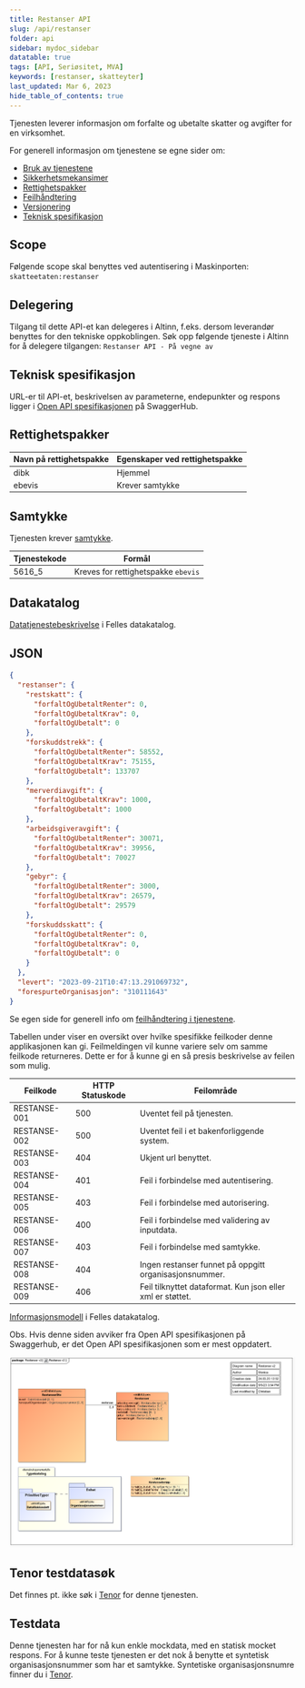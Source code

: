```yaml
---
title: Restanser API
slug: /api/restanser
folder: api
sidebar: mydoc_sidebar
datatable: true
tags: [API, Seriøsitet, MVA]
keywords: [restanser, skatteyter]
last_updated: Mar 6, 2023
hide_table_of_contents: true
---
```

<Summary>Tjenesten leverer informasjon om forfalte og ubetalte skatter og avgifter for en virksomhet.</Summary>

<Tabs underline={true}>
<TabItem headerText="Om tjenesten" itemKey="itemKey-1" default>

For generell informasjon om tjenestene se egne sider om:
* [Bruk av tjenestene](../om/bruk.md)
* [Sikkerhetsmekansimer](../om/sikkerhet.md)
* [Rettighetspakker](../om/rettighetspakker.md) 
* [Feilhåndtering](../om/feil.md)
* [Versjonering](../om/versjoner.md)
* [Teknisk spesifikasjon](../om/tekniskspesifikasjon.md)

## Scope
Følgende scope skal benyttes ved autentisering i Maskinporten: `skatteetaten:restanser`

## Delegering
Tilgang til dette API-et kan delegeres i Altinn, f.eks. dersom leverandør benyttes for den tekniske oppkoblingen. Søk opp følgende tjeneste i Altinn for å delegere tilgangen: `Restanser API - På vegne av`
 
## Teknisk spesifikasjon
URL-er til API-et, beskrivelsen av parameterne, endepunkter og respons ligger i [Open API spesifikasjonen](https://app.swaggerhub.com/apis/skatteetaten/restanser-api) på SwaggerHub.

## Rettighetspakker

| Navn på rettighetspakke |	Egenskaper ved rettighetspakke |
|---|---|
| dibk | Hjemmel |
| ebevis | Krever samtykke |
 
## Samtykke
Tjenesten krever [samtykke](../om/samtykke.md).

| Tjenestekode | Formål |
|--------| ------ |
| 5616_5 | Kreves for rettighetspakke `ebevis`|
 
## Datakatalog
[Datatjenestebeskrivelse](https://data.norge.no/dataservices/0682ff1e-05b9-3031-8add-780f28853571) i Felles datakatalog.

</TabItem>
<TabItem headerText="Eksempler" itemKey="itemKey-2">

## JSON

```json
{
  "restanser": {
    "restskatt": {
      "forfaltOgUbetaltRenter": 0,
      "forfaltOgUbetaltKrav": 0,
      "forfaltOgUbetalt": 0
    },
    "forskuddstrekk": {
      "forfaltOgUbetaltRenter": 58552,
      "forfaltOgUbetaltKrav": 75155,
      "forfaltOgUbetalt": 133707
    },
    "merverdiavgift": {
      "forfaltOgUbetaltKrav": 1000,
      "forfaltOgUbetalt": 1000
    },
    "arbeidsgiveravgift": {
      "forfaltOgUbetaltRenter": 30071,
      "forfaltOgUbetaltKrav": 39956,
      "forfaltOgUbetalt": 70027
    },
    "gebyr": {
      "forfaltOgUbetaltRenter": 3000,
      "forfaltOgUbetaltKrav": 26579,
      "forfaltOgUbetalt": 29579
    },
    "forskuddsskatt": {
      "forfaltOgUbetaltRenter": 0,
      "forfaltOgUbetaltKrav": 0,
      "forfaltOgUbetalt": 0
    }
  },
  "levert": "2023-09-21T10:47:13.291069732",
  "forespurteOrganisasjon": "310111643"
}
```

</TabItem>
<TabItem headerText="Feilkoder" itemKey="itemKey-3">

Se egen side for generell info om [feilhåndtering i tjenestene](../om/feil.md).

Tabellen under viser en oversikt over hvilke spesifikke feilkoder denne applikasjonen kan gi. Feilmeldingen vil kunne variere selv om samme feilkode returneres. Dette er for å kunne gi en så presis beskrivelse av feilen som mulig.

| Feilkode | HTTP Statuskode | Feilområde |
|----------|-----------------|-------|
| RESTANSE-001 | 500 | Uventet feil på tjenesten.  |
| RESTANSE-002 | 500 | Uventet feil i et bakenforliggende system.  |
| RESTANSE-003 | 404 | Ukjent url benyttet. |
| RESTANSE-004 | 401 | Feil i forbindelse med autentisering.  |
| RESTANSE-005 | 403 | Feil i forbindelse med autorisering.  |
| RESTANSE-006 | 400 | Feil i forbindelse med validering av inputdata. |
| RESTANSE-007 | 403 | Feil i forbindelse med samtykke.  |
| RESTANSE-008 | 404 | Ingen restanser funnet på oppgitt organisasjonsnummer. |
| RESTANSE-009 | 406 | Feil tilknyttet dataformat. Kun json eller xml er støttet. |

</TabItem>
<TabItem headerText="Informasjonsmodell" itemKey="itemKey-4">

 [Informasjonsmodell](https://data.norge.no/informationmodels/a38edde5-9c88-3bda-afb9-174a1aa94077) i Felles datakatalog.
 
 Obs. Hvis denne siden avviker fra Open API spesifikasjonen på Swaggerhub, er det Open API spesifikasjonen som er mest oppdatert.

 [![RestanserV2](../../static/download/Informasjonsmodell_RestanserV2.PNG)](../../static/download/Informasjonsmodell_RestanserV2.PNG)
 
</TabItem>
<TabItem headerText="Test" itemKey="itemKey-5">

## Tenor testdatasøk
Det finnes pt. ikke søk i [Tenor](../test/tenor.md) for denne tjenesten.
 
## Testdata
Denne tjenesten har for nå kun enkle mockdata, med en statisk mocket respons. For å kunne teste tjenesten er det nok å benytte et syntetisk organisasjonsnummer som har et samtykke. Syntetiske organisasjonsnumre finner du i [Tenor](../test/tenor.md).
 
</TabItem>
</Tabs>

